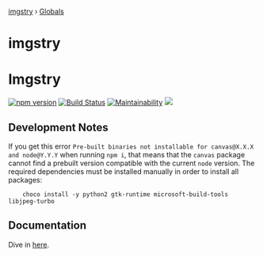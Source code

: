 [imgstry](README.md) › [Globals](globals.md)

# imgstry

Imgstry
=======

[![npm version](https://badge.fury.io/js/imgstry.svg)](https://badge.fury.io/js/imgstry)
[![Build Status](https://travis-ci.org/visual-cortex/imgstry.svg?branch=master)](https://travis-ci.org/visual-cortex/imgstry)
[![Maintainability](https://api.codeclimate.com/v1/badges/58e446d2b05ef9317064/maintainability)](https://codeclimate.com/github/visual-cortex/imgstry/maintainability)
<a href="https://codeclimate.com/github/visual-cortex/imgstry/test_coverage"><img src="https://api.codeclimate.com/v1/badges/58e446d2b05ef9317064/test_coverage" /></a>

Development Notes
-----------------

If you get this error `Pre-built binaries not installable for canvas@X.X.X and node@Y.Y.Y` when running `npm i`, that means that the `canvas` package cannot find a prebuilt version compatible with the current `node` version. The required dependencies must be installed manually in order to install all packages:

```
    choco install -y python2 gtk-runtime microsoft-build-tools libjpeg-turbo
```

Documentation
-------------

Dive in [here](docs/globals.md).
